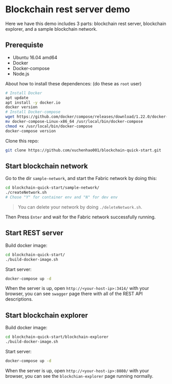 # Blockchain rest server demo

Here we have this demo includes 3 parts: blockchain rest server, blockchain explorer, and a sample blockchain network.

## Prerequiste

* Ubuntu 16.04 amd64
* Docker
* Docker-compose
* Node.js

About how to install these dependences: (do these as `root` user)

```bash
# Install Docker
apt update
apt install -y docker.io
docker version
# Install Docker-compose
wget https://github.com/docker/compose/releases/download/1.22.0/docker-compose-Linux-x86_64
mv docker-compose-Linux-x86_64 /usr/local/bin/docker-compose
chmod +x /usr/local/bin/docker-compose
docker-compose version
```

Clone this repo:

```bash
git clone https://github.com/xuchenhao001/blockchain-quick-start.git
```

## Start blockchain network

Go to the dir `sample-network`, and start the Fabric network by doing this:

```bash
cd blockchain-quick-start/sample-network/
./createNetwork.sh
# Chose "Y" for container env and "N" for dev env
```

> You can delete your network by doing `./deleteNetwork.sh`.

Then Press `Enter` and wait for the Fabric network successfully running.

## Start REST server

Build docker image:

```bash
cd blockchain-quick-start/
./build-docker-image.sh
```

Start server:

```bash
docker-compose up -d
```

When the server is up, open `http://<your-host-ip>:3414/` with your browser, you can see `swagger` page there with all of the REST API descriptions.

## Start blockchain explorer

Build docker image:

```bash
cd blockchain-quick-start/blockchain-explorer
./build-docker-image.sh
```

Start server:

```bash
docker-compose up -d
```

When the server is up, open `http://<your-host-ip>:8080/` with your browser, you can see the `blockchian-explorer` page running normally.